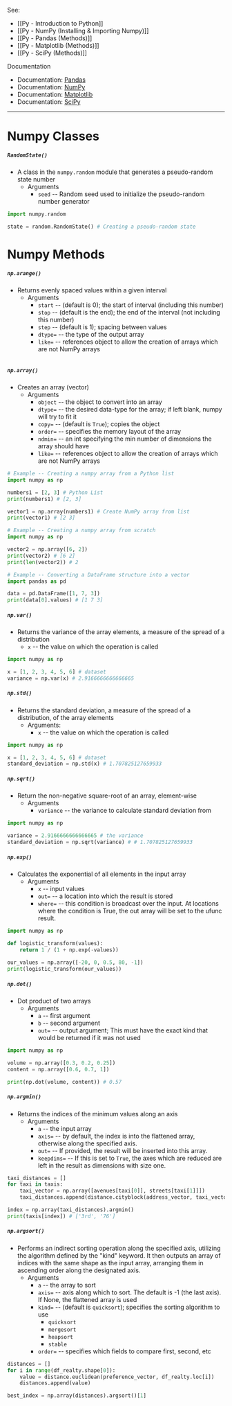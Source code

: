 See:
* [[Py - Introduction to Python]]
* [[Py - NumPy (Installing & Importing Numpy)]] 
* [[Py - Pandas (Methods)]]
* [[Py - Matplotlib (Methods)]]
* [[Py - SciPy (Methods)]]

Documentation
* Documentation: [Pandas](https://pandas.pydata.org/docs/)
* Documentation: [NumPy](https://numpy.org/doc/stable/index.html)
* Documentation: [Matplotlib](https://matplotlib.org/)
* Documentation: [SciPy](https://docs.scipy.org/doc/scipy/index.html)


---
# Numpy Classes
##### `RandomState()`
* A class in the `numpy.random` module that generates a pseudo-random state number
	* Arguments
		* `seed` -- Random seed used to initialize the pseudo-random number generator
```Python
import numpy.random 

state = random.RandomState() # Creating a pseudo-random state
```

# Numpy Methods

##### `np.arange()`
* Returns evenly spaced values within a given interval
	* Arguments
		* `start` -- (default is 0); the start of interval (including this number)
		* `stop` -- (default is the end); the end of the interval (not including this number)
		* `step` -- (default is 1); spacing between values 
		* `dtype=` -- the type of the output array
		* `like=` -- references object to allow the creation of arrays which are not NumPy arrays
```Python
```

##### `np.array()`
* Creates an array (vector)
	* Arguments
		* `object` -- the object to convert into an array
		* `dtype=` -- the desired data-type for the array; if left blank, numpy will try to fit it
		* `copy=` -- (default is `True`); copies the object
		* `order=` -- specifies the memory layout of the array
		* `ndmin=` -- an int specifying the min number of dimensions the array should have
		* `like=` -- references object to allow the creation of arrays which are not NumPy arrays
```Python
# Example -- Creating a numpy array from a Python list
import numpy as np

numbers1 = [2, 3] # Python List
print(numbers1) # [2, 3]

vector1 = np.array(numbers1) # Create NumPy array from list
print(vector1) # [2 3]
```

```Python
# Example -- Creating a numpy array from scratch
import numpy as np

vector2 = np.array([6, 2])
print(vector2) # [6 2]
print(len(vector2)) # 2
```

```Python
# Example -- Converting a DataFrame structure into a vector
import pandas as pd

data = pd.DataFrame([1, 7, 3]) 
print(data[0].values) # [1 7 3]
```


##### `np.var()`
* Returns the variance of the array elements, a measure of the spread of a distribution
	* `x` -- the value on which the operation is called
```Python
import numpy as np

x = [1, 2, 3, 4, 5, 6] # dataset
variance = np.var(x) # 2.9166666666666665
```

##### `np.std()` 
* Returns the standard deviation, a measure of the spread of a distribution, of the array elements
	* Arguments:
		* `x` -- the value on which the operation is called
```Python
import numpy as np

x = [1, 2, 3, 4, 5, 6] # dataset
standard_deviation = np.std(x) # 1.707825127659933
```

##### `np.sqrt()`
* Return the non-negative square-root of an array, element-wise 
	* Arguments
		* `variance` -- the variance to calculate standard deviation from
```Python
import numpy as np

variance = 2.9166666666666665 # the variance
standard_deviation = np.sqrt(variance) # # 1.707825127659933
```

##### `np.exp()`
* Calculates the exponential of all elements in the input array
	* Arguments
		* `x` -- input values
		* `out=` -- a location into which the result is stored
		* `where=` -- this condition is broadcast over the input. At locations where the condition is True, the out array will be set to the ufunc result. 
```Python
import numpy as np

def logistic_transform(values):
    return 1 / (1 + np.exp(-values))
    
our_values = np.array([-20, 0, 0.5, 80, -1])
print(logistic_transform(our_values))
```


##### `np.dot()`
* Dot product of two arrays
	* Arguments
		* `a` -- first argument
		* `b` -- second argument
		* `out=` -- output argument; This must have the exact kind that would be returned if it was not used
```Python
import numpy as np

volume = np.array([0.3, 0.2, 0.25])
content = np.array([0.6, 0.7, 1])

print(np.dot(volume, content)) # 0.57
```

##### `np.argmin()`
* Returns the indices of the minimum values along an axis
	* Arguments
		* `a` -- the input array
		* `axis=` -- by default, the index is into the flattened array, otherwise along the specified axis.
		* `out=` -- If provided, the result will be inserted into this array.
		* `keepdims=` -- If this is set to `True`, the axes which are reduced are left in the result as dimensions with size one. 
```Python
taxi_distances = []
for taxi in taxis:
    taxi_vector = np.array([avenues[taxi[0]], streets[taxi[1]]])
    taxi_distances.append(distance.cityblock(address_vector, taxi_vector))

index = np.array(taxi_distances).argmin()
print(taxis[index]) # ['3rd', '76']
```


##### `np.argsort()`
* Performs an indirect sorting operation along the specified axis, utilizing the algorithm defined by the "kind" keyword. It then outputs an array of indices with the same shape as the input array, arranging them in ascending order along the designated axis.
	* Arguments
		* `a` -- the array to sort
		* `axis=` -- axis along which to sort. The default is -1 (the last axis). If None, the flattened array is used
		* `kind=` -- (default is `quicksort`); specifies the sorting algorithm to use
			* `quicksort`
			* `mergesort`
			* `heapsort`
			* `stable`
		* `order=` -- specifies which fields to compare first, second, etc
```Python
distances = []
for i in range(df_realty.shape[0]):
    value = distance.euclidean(preference_vector, df_realty.loc[i])
    distances.append(value)

best_index = np.array(distances).argsort()[1]
```